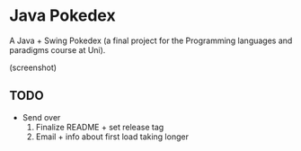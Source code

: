 # Java Pokedex

A Java + Swing Pokedex (a final project for the Programming languages and paradigms course at Uni).

(screenshot)

## TODO

- Send over
	1. Finalize README + set release tag
	2. Email + info about first load taking longer
